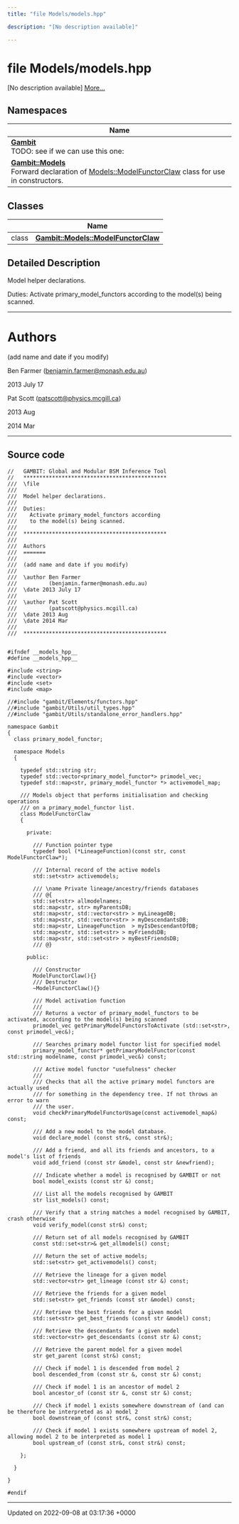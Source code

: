 ```yaml
---
title: "file Models/models.hpp"

description: "[No description available]"

---
```


# file Models/models.hpp

[No description available] [More...](#detailed-description)

## Namespaces

| Name           |
| -------------- |
| **[Gambit](/documentation/code/namespaces/namespacegambit/)** <br>TODO: see if we can use this one:  |
| **[Gambit::Models](/documentation/code/namespaces/namespacegambit_1_1models/)** <br>Forward declaration of [Models::ModelFunctorClaw]() class for use in constructors.  |

## Classes

|                | Name           |
| -------------- | -------------- |
| class | **[Gambit::Models::ModelFunctorClaw](/documentation/code/classes/classgambit_1_1models_1_1modelfunctorclaw/)**  |

## Detailed Description


Model helper declarations.

Duties: Activate primary_model_functors according to the model(s) being scanned.



------------------


# Authors

(add name and date if you modify)

Ben Farmer ([benjamin.farmer@monash.edu.au](mailto:benjamin.farmer@monash.edu.au)) 

2013 July 17

Pat Scott ([patscott@physics.mcgill.ca](mailto:patscott@physics.mcgill.ca)) 

2013 Aug 

2014 Mar



------------------




## Source code

```
//   GAMBIT: Global and Modular BSM Inference Tool
//   *********************************************
///  \file
///
///  Model helper declarations.
///  
///  Duties:
///    Activate primary_model_functors according 
///    to the model(s) being scanned.
///
///  *********************************************
///
///  Authors
///  =======
///
///  (add name and date if you modify)
///
///  \author Ben Farmer
///          (benjamin.farmer@monash.edu.au)
///  \date 2013 July 17
///
///  \author Pat Scott
///          (patscott@physics.mcgill.ca)
///  \date 2013 Aug
///  \date 2014 Mar
///
///  *********************************************


#ifndef __models_hpp__
#define __models_hpp__

#include <string>
#include <vector>
#include <set>
#include <map>

//#include "gambit/Elements/functors.hpp"
//#include "gambit/Utils/util_types.hpp"
//#include "gambit/Utils/standalone_error_handlers.hpp"

namespace Gambit
{
  class primary_model_functor;

  namespace Models
  {
     
    typedef std::string str;
    typedef std::vector<primary_model_functor*> primodel_vec;
    typedef std::map<str, primary_model_functor *> activemodel_map;

    /// Models object that performs initialisation and checking operations
    /// on a primary_model_functor list.
    class ModelFunctorClaw
    {

      private:

        /// Function pointer type
        typedef bool (*LineageFunction)(const str, const ModelFunctorClaw*);

        /// Internal record of the active models
        std::set<str> activemodels;         

        /// \name Private lineage/ancestry/friends databases
        /// @{
        std::set<str> allmodelnames;
        std::map<str, str> myParentsDB;
        std::map<str, std::vector<str> > myLineageDB;
        std::map<str, std::vector<str> > myDescendantsDB;
        std::map<str, LineageFunction  > myIsDescendantOfDB;
        std::map<str, std::set<str> > myFriendsDB;
        std::map<str, std::set<str> > myBestFriendsDB;
        /// @}

      public:

        /// Constructor
        ModelFunctorClaw(){}
        /// Destructor
        ~ModelFunctorClaw(){}
        
        /// Model activation function
        ///
        /// Returns a vector of primary_model_functors to be activated, according to the model(s) being scanned
        primodel_vec getPrimaryModelFunctorsToActivate (std::set<str>, const primodel_vec&);
       
        /// Searches primary model functor list for specified model
        primary_model_functor* getPrimaryModelFunctor(const std::string modelname, const primodel_vec&) const;
  
        /// Active model functor "usefulness" checker
        ///
        /// Checks that all the active primary model functors are actually used 
        /// for something in the dependency tree. If not throws an error to warn
        /// the user.
        void checkPrimaryModelFunctorUsage(const activemodel_map&) const;
        
        /// Add a new model to the model database.
        void declare_model (const str&, const str&);

        /// Add a friend, and all its friends and ancestors, to a model's list of friends
        void add_friend (const str &model, const str &newfriend);

        /// Indicate whether a model is recognised by GAMBIT or not
        bool model_exists (const str &) const; 

        /// List all the models recognised by GAMBIT
        str list_models() const;

        /// Verify that a string matches a model recognised by GAMBIT, crash otherwise
        void verify_model(const str&) const;

        /// Return set of all models recognised by GAMBIT
        const std::set<str>& get_allmodels() const;

        /// Return the set of active models;
        std::set<str> get_activemodels() const;

        /// Retrieve the lineage for a given model
        std::vector<str> get_lineage (const str &) const;

        /// Retrieve the friends for a given model
        std::set<str> get_friends (const str &model) const;

        /// Retrieve the best friends for a given model
        std::set<str> get_best_friends (const str &model) const;

        /// Retrieve the descendants for a given model
        std::vector<str> get_descendants (const str &) const;
        
        /// Retrieve the parent model for a given model
        str get_parent (const str&) const;

        /// Check if model 1 is descended from model 2
        bool descended_from (const str &, const str &) const;

        /// Check if model 1 is an ancestor of model 2
        bool ancestor_of (const str &, const str &) const;

        /// Check if model 1 exists somewhere downstream of (and can be therefore be interpreted as a) model 2
        bool downstream_of (const str&, const str&) const;

        /// Check if model 1 exists somewhere upstream of model 2, allowing model 2 to be interpreted as model 1
        bool upstream_of (const str&, const str&) const;

    };
 
  }

}

#endif
```


-------------------------------

Updated on 2022-09-08 at 03:17:36 +0000
